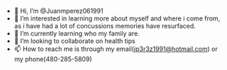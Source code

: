 - 👋 Hi, I’m @Juanmperez061991
- 👀 I’m interested in learning more about myself and where i come from, as i have had a lot of concussions memories have resurfaced.
- 🌱 I’m currently learning who my family are.
- 💞️ I’m looking to collaborate on health tips
- 📫 How to reach me is through my email(jp3r3z1991@hotmail.com) or my phone(480-285-5809)

<!---
Juanmperez061991/Juanmperez061991 is a ✨ special ✨ repository because its `README.md` (this file) appears on your GitHub profile.
You can click the Preview link to take a look at your changes.
--->
